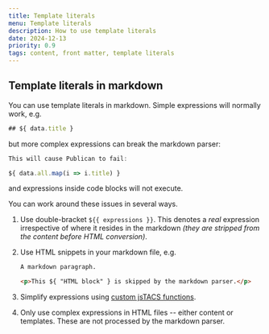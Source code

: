 ```yaml
---
title: Template literals
menu: Template literals
description: How to use template literals
date: 2024-12-13
priority: 0.9
tags: content, front matter, template literals
---
```





## Template literals in markdown

You can use template literals in markdown. Simple expressions will normally work, e.g.

```js
## ${ data.title }
```

but more complex expressions can break the markdown parser:

```js
This will cause Publican to fail:

${ data.all.map(i => i.title) }
```

and expressions inside code blocks will not execute.

You can work around these issues in several ways.

1. Use double-bracket <code>$&#123;&#123; expressions &#125;&#125;</code>. This denotes a *real* expression irrespective of where it resides in the markdown *(they are stripped from the content before HTML conversion)*.<p>

1. Use HTML snippets in your markdown file, e.g.

    ```md
    A markdown paragraph.

    <p>This ${ "HTML block" } is skipped by the markdown parser.</p>
    ```

1. Simplify expressions using [custom jsTACS functions](--ROOT--docs/configuration/custom-options/#custom-jstacs-functions).

1. Only use complex expressions in HTML files -- either content or templates. These are not processed by the markdown parser.
